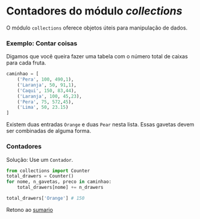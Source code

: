 # Contadores do módulo _collections_

O módulo `collections` oferece objetos úteis para manipulação de dados.

### Exemplo: Contar coisas

Digamos que você queira fazer uma tabela com o número total de caixas para cada fruta.

``` python
caminhao = [
    ('Pera', 100, 490,1),
    ('Laranja', 50, 91,1),
    ('Caqui', 150, 83,44),
    ('Laranja', 100, 45,23),
    ('Pera', 75, 572,45),
    ('Lima', 50, 23.15)
]
```

Existem duas entradas `Orange` e duas `Pear` nesta lista. Essas gavetas devem ser combinadas de alguma forma.

### Contadores

Solução: Use um `Contador`.

``` python
from collections import Counter
total_drawers = Counter()
for nome, n_gavetas, preco in caminhao:
    total_drawers[nome] += n_drawers

total_drawers['Orange'] # 150
```





Retono ao [sumario](/Notas/03_Dados/00_Resumo.md)